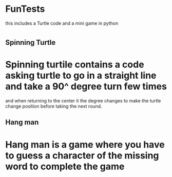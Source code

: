 # FunTests
this includes a Turtle code and a mini game in python

#

## Spinning Turtle
# Spinning turtile contains a code asking turtle to go in a straight line and take a 90^ degree turn few times
and when returning to the center it the degree changes to make the turtle change position before taking the 
next round.


## Hang man
# Hang man is a game where you have to guess a character of the missing word to complete the game

